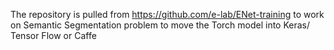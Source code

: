 The repository is pulled from https://github.com/e-lab/ENet-training to work on Semantic Segmentation problem to move the Torch model into Keras/ Tensor Flow or Caffe
